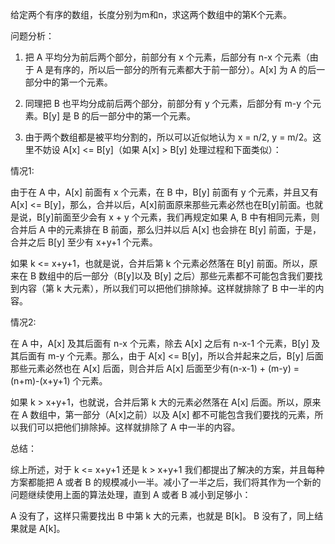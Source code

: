 给定两个有序的数组，长度分别为m和n，求这两个数组中的第K个元素。

 问题分析：

 1. 把 A 平均分为前后两个部分，前部分有 x 个元素，后部分有 n-x 个元素（由于 A 是有序的，所以后一部分的所有元素都大于前一部分）。A[x] 为 A 的后一部分中的第一个元素。

 2. 同理把 B 也平均分成前后两个部分，前部分有 y 个元素，后部分有 m-y 个元素。B[y] 是 B 的后一部分中的第一个元素。

 3. 由于两个数组都是被平均分割的，所以可以近似地认为 x = n/2, y = m/2。这里不妨设 A[x] <= B[y]（如果 A[x] > B[y] 处理过程和下面类似）： 

 情况1:

 由于在 A 中，A[x] 前面有 x 个元素，在 B 中，B[y] 前面有 y 个元素，并且又有 A[x] <= B[y]，那么，合并以后，A[x]前面原来那些元素必然也在B[y]前面。也就是说，B[y]前面至少会有 x + y 个元素，我们再规定如果 A, B 中有相同元素，则合并后 A 中的元素排在 B 前面，那么归并以后 A[x] 也会排在 B[y] 前面，于是，合并之后 B[y] 至少有 x+y+1 个元素。 

 如果 k <= x+y+1，也就是说，合并后第 k 个元素必然落在 B[y] 前面。所以，原来在 B 数组中的后一部分（B[y]以及 B[y] 之后）那些元素都不可能包含我们要找到内容（第 k 大元素），所以我们可以把他们排除掉。这样就排除了 B 中一半的内容。 

 情况2:

 在 A 中，A[x] 及其后面有 n-x 个元素，除去 A[x] 之后有 n-x-1 个元素，B[y] 及其后面有 m-y 个元素。那么，由于 A[x] <= B[y]，所以合并起来之后，B[y] 后面那些元素必然也在 A[x] 后面，则合并后 A[x] 后面至少有(n-x-1) + (m-y) = (n+m)-(x+y+1) 个元素。 

 如果 k > x+y+1，也就说，合并后第 k 大的元素必然落在 A[x] 后面。所以，原来在 A 数组中，第一部分（A[x]之前）以及 A[x] 都不可能包含我们要找的元素，所以我们可以把他们排除掉。这样就排除了 A 中一半的内容。 

 总结：

 综上所述，对于 k <= x+y+1 还是 k > x+y+1 我们都提出了解决的方案，并且每种方案都能把 A 或者 B 的规模减小一半。减小了一半之后，我们将其作为一个新的问题继续使用上面的算法处理，直到 A 或者 B 减小到足够小： 

A 没有了，这样只需要找出 B 中第 k 大的元素，也就是 B[k]。
B 没有了，同上结果就是 A[k]。
